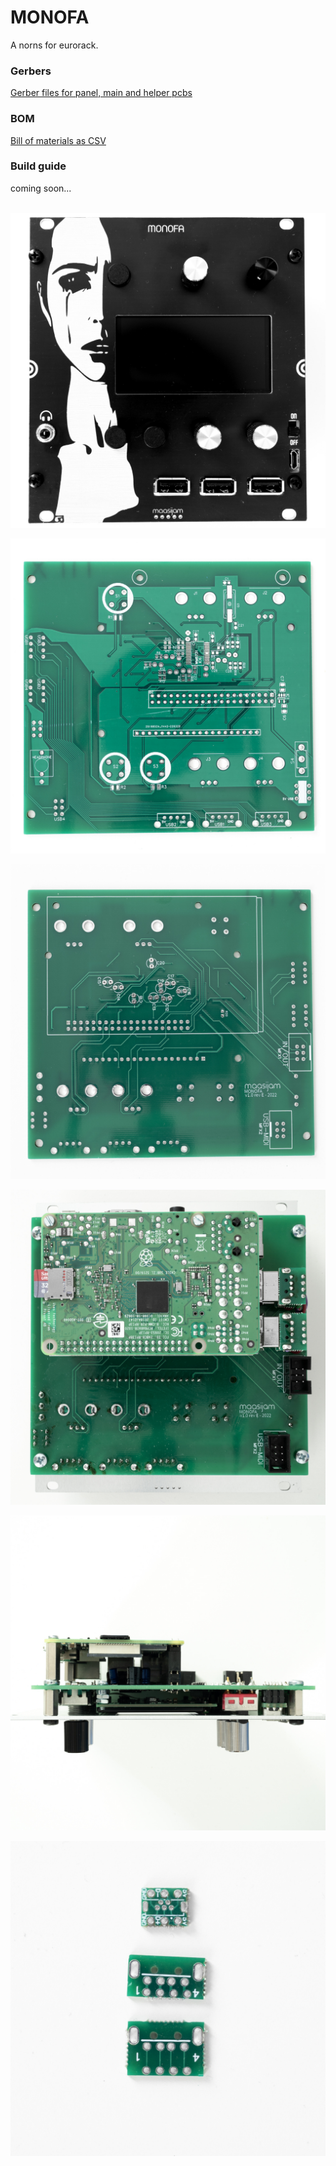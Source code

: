 # MONOFA

A norns for eurorack.

<h3>Gerbers</h3>

[Gerber files for panel, main and helper pcbs](Gerber/)
<br />

<h3>BOM</h3>

[Bill of materials as CSV](BOM_monofa_v1.0_revE.csv)
<br />

<h3>Build guide</h3>

coming soon...
<br /><br />

![maasijam monofa](Images/monofa_maasijam-00364.jpg)

![maasijam monofa](Images/monofa_maasijam-00362.jpg)

![maasijam monofa](Images/monofa_maasijam-00363.jpg)

![maasijam monofa](Images/monofa_maasijam-00365.jpg)

![maasijam monofa](Images/monofa_maasijam-00366.jpg)

![maasijam monofa](Images/monofa_maasijam-00367.jpg)
